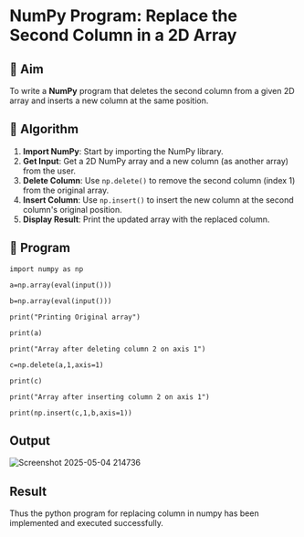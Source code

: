 # NumPy Program: Replace the Second Column in a 2D Array

## 🎯 Aim
To write a **NumPy** program that deletes the second column from a given 2D array and inserts a new column at the same position.

## 🧠 Algorithm
1. **Import NumPy**: Start by importing the NumPy library.
2. **Get Input**: Get a 2D NumPy array and a new column (as another array) from the user.
3. **Delete Column**: Use `np.delete()` to remove the second column (index 1) from the original array.
4. **Insert Column**: Use `np.insert()` to insert the new column at the second column's original position.
5. **Display Result**: Print the updated array with the replaced column.

## 🧾 Program
```
import numpy as np  

a=np.array(eval(input())) 

b=np.array(eval(input())) 

print("Printing Original array") 

print(a) 

print("Array after deleting column 2 on axis 1") 

c=np.delete(a,1,axis=1)  

print(c) 

print("Array after inserting column 2 on axis 1") 

print(np.insert(c,1,b,axis=1))
```

## Output
![Screenshot 2025-05-04 214736](https://github.com/user-attachments/assets/f0ee9e57-f097-435a-828e-0471fd889cfe)


## Result
Thus the python program for replacing column in numpy has been implemented and executed 
successfully. 
